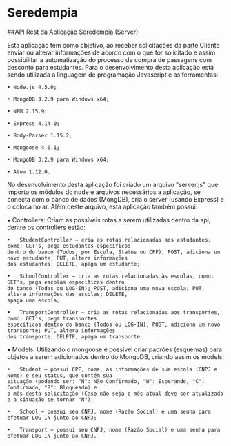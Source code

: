 # Seredempia

##API Rest da Aplicação Seredempia (Server)

Esta aplicação tem como objetivo, ao receber solicitações da parte Cliente enviar ou alterar informações de acordo com o que for solicitado e assim possibilitar a automatização do processo de compra de passagens com desconto para estudantes. Para o desenvolvimento desta aplicação está sendo utilizada a linguagem de programação Javascript e as ferramentas:

    • Node.js 4.5.0;

    • MongoDB 3.2.9 para Windows x64;

    • NPM 2.15.9;

    • Express 4.14.0;

    • Body-Parser 1.15.2;

    • Mongoose 4.6.1;

    • MongoDB 3.2.9 para Windows x64;

    • Atom 1.12.0.

No desenvolvimento desta aplicação foi criado um arquivo "server.js" que importa os módulos do node e arquivos necessários a aplicação, se conecta com o banco de dados (MongDB), cria o server (usando Express) e o coloca no ar. Além deste arquivo, esta aplicação também possui:

  •	Controllers: Criam as possíveis rotas a serem utilizadas dentro da api, dentre os controllers estão:

    •	StudentController – cria as rotas relacionadas aos estudantes, como: GET's, pega estudantes específicos
    dentro do banco (Todos, por Escola, Status ou CPF); POST, adiciona um novo estudante; PUT, altera informações
    dos estudantes; DELETE, apaga um estudante;

    •	SchoolController – cria as rotas relacionadas às escolas, como: GET's, pega escolas especificas dentro
    do banco (Todas ou LOG-IN); POST, adiciona uma nova escola; PUT, altera informações das escolas; DELETE,
    apaga uma escola;

    •	TransportController – cria as rotas relacionadas aos transportes, como: GET's, pega transportes
    específicos dentro do banco (Todos ou LOG-IN); POST, adiciona um novo transporte; PUT, altera informações
    dos transporte; DELETE, apaga um transporte.

  •	Models: Utilizando o mongoose é possível criar padrões (esquemas) para objetos a serem adicionados dentro do MongoDB, criando assim os models:

    •	Student – possui CPF, nome, as informações de sua escola (CNPJ e Nome) e seu status, que contém sua
    situação (podendo ser: "N": Não Confirmado, "W": Esperando, "C": Confirmado, "B": Bloqueado) e
    o mês desta solicitação (Caso não seja o mês atual deve ser atualizado e a situação se tornar "N");

    •	School – possui seu CNPJ, nome (Razão Social) e uma senha para efetuar LOG-IN junto ao CNPJ;

    •	Transport – possui seu CNPJ, nome (Razão Social) e uma senha para efetuar LOG-IN junto ao CNPJ.
